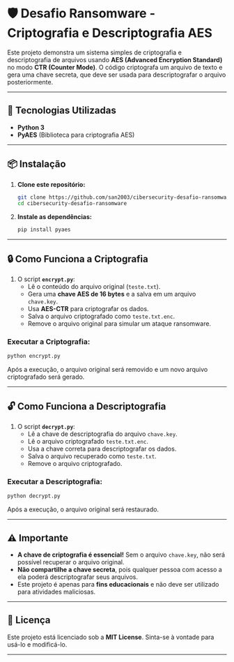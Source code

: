 # 🛡️ Desafio Ransomware - Criptografia e Descriptografia AES

Este projeto demonstra um sistema simples de criptografia e descriptografia de arquivos usando **AES (Advanced Encryption Standard)** no modo **CTR (Counter Mode)**. O código criptografa um arquivo de texto e gera uma chave secreta, que deve ser usada para descriptografar o arquivo posteriormente.

---

## 🚀 Tecnologias Utilizadas
- **Python 3**
- **PyAES** (Biblioteca para criptografia AES)

---

## 📦 Instalação
1. **Clone este repositório:**
   ```sh
   git clone https://github.com/san2003/cibersecurity-desafio-ransomware.git
   cd cibersecurity-desafio-ransomware
   ```
2. **Instale as dependências:**
   ```sh
   pip install pyaes
   ```

---

## 🔒 Como Funciona a Criptografia

1. O script **`encrypt.py`**:
   - Lê o conteúdo do arquivo original (`teste.txt`).
   - Gera uma **chave AES de 16 bytes** e a salva em um arquivo `chave.key`.
   - Usa **AES-CTR** para criptografar os dados.
   - Salva o arquivo criptografado como `teste.txt.enc`.
   - Remove o arquivo original para simular um ataque ransomware.

### **Executar a Criptografia:**
```sh
python encrypt.py
```

Após a execução, o arquivo original será removido e um novo arquivo criptografado será gerado.

---

## 🔓 Como Funciona a Descriptografia

1. O script **`decrypt.py`**:
   - Lê a chave de descriptografia do arquivo `chave.key`.
   - Lê o arquivo criptografado `teste.txt.enc`.
   - Usa a chave correta para descriptografar os dados.
   - Salva o arquivo recuperado como `teste.txt`.
   - Remove o arquivo criptografado.

### **Executar a Descriptografia:**
```sh
python decrypt.py
```

Após a execução, o arquivo original será restaurado.

---

## ⚠️ Importante
- **A chave de criptografia é essencial!** Sem o arquivo `chave.key`, não será possível recuperar o arquivo original.
- **Não compartilhe a chave secreta**, pois qualquer pessoa com acesso a ela poderá descriptografar seus arquivos.
- Este projeto é apenas para **fins educacionais** e não deve ser utilizado para atividades maliciosas.

---

## 📜 Licença
Este projeto está licenciado sob a **MIT License**. Sinta-se à vontade para usá-lo e modificá-lo.

---



